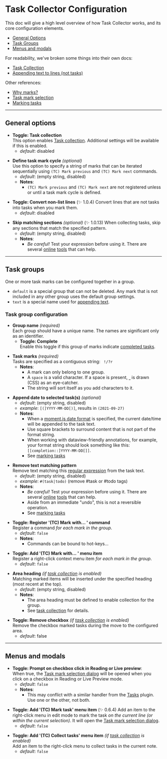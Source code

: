 # Task Collector Configuration

This doc will give a high level overview of how Task Collector works, and its core configuration elements. 

- [General Options](#general-options)
- [Task Groups](#task-groups)
- [Menus and modals](#menus-and-modals)

For readability, we've broken some things into their own docs:

- [Task Collection](TaskCollection.md)
- [Appending text to lines (not tasks)](AppendingText.md)

Other references: 

- [Why marks?](../README.md#why-mark)
- [Task mark selection](../README.md#task-mark-selection)
- [Marking tasks](../README.md#marking-tasks)

---

## General options

- **Toggle: Task collection**  
    This option enables [Task collection](TaskCollection.md). Additional settings will be available if this is enabled.
    - *default*: disabled  

<!-- -->
- **Define task mark cycle** _(optional)_  
    Use this option to specify a string of marks that can be iterated sequentially using `(TC) Mark previous` and `(TC) Mark next` commands.
    - *default*: (empty string, disabled)
    - **Notes**:
      - `(TC) Mark previous` and `(TC) Mark next` are not registered unless or until a task mark cycle is defined.

<!-- -->
- **Toggle: Convert non-list lines**  (✨ 1.0.4)
    Convert lines that are not tasks into tasks when you mark them.
    - *default*: disabled

<!-- -->
- **Skip matching sections** _(optional)_  (✨ 1.0.13)
    When collecting tasks, skip any sections that match the specified pattern.
    - *default*: (empty string, disabled)
    - **Notes**:
        - *Be careful!* Test your expression before using it. There are several [online](https://www.regextester.com/) [tools](https://regex.observepoint.com/) that can help.

<!-- -->

---

## Task groups

One or more task marks can be configured together in a group.

- `default` is a special group that can not be deleted. Any mark that is not included in any other group uses the default group settings.
- `text` is a special name used for [appending text](AppendingText.md).

### Task group configuration

- **Group name** _(required)_  
    Each group should have a unique name. The names are significant only as an identifier.
  - **Toggle: Complete**  
        Enable this toggle if this group of marks indicate [completed tasks](../README.md#completed-tasks).

<!-- -->
- **Task marks** _(required)_  
    Tasks are specified as a contiguous string: ` !/?r`
    - **Notes**:
      - A mark can only belong to one group. 
      - A `space` is a valid character. If a space is present, `⎵` is drawn (CSS) as an eye-catcher.
      - The string will sort itself as you add characters to it.

<!-- -->  
- **Append date to selected task(s)**  _(optional)_
    - *default*: (empty string, disabled)
    - *example*: `[(]YYYY-MM-DD[)]`, results in `(2021-09-27)`
    - **Notes**:
      - When a [moment.js date format](https://momentjs.com/docs/#/displaying/format/) is specified, the current date/time will be appended to the task text.
      - Use square brackets to surround content that is not part of the format string. 
      - When working with dataview-friendly annotations, for example, your format string should look something like this: `[[completion::]YYYY-MM-DD[]]`.
      - See [marking tasks](../README.md#marking-tasks)

<!-- -->  
- **Remove text matching pattern**  
    Remove text matching this [regular expression](https://developer.mozilla.org/en-US/docs/Web/JavaScript/Guide/Regular_Expressions) from the task text. 
    - *default*: (empty string, disabled)
    - *example*: `#(task|todo)` (remove #task or #todo tags)
    - **Notes**:
        - *Be careful!* Test your expression before using it. There are several [online](https://www.regextester.com/) [tools](https://regex.observepoint.com/) that can help.
        - Aside from an immediate "undo", this is not a reversible operation.
        - See [marking tasks](../README.md#marking-tasks)

<!-- -->    
- **Toggle: Register '(TC) Mark with... ' command**  
    Register a command _for each mark in the group_.  
    - *default*: `false`
    - **Notes**:
      - Commands can be bound to hot-keys... 

<!-- -->    
- **Toggle: Add '(TC) Mark with... ' menu item**  
    Register a right-click context menu item _for each mark in the group_. 
    - *default*: `false`

<!-- -->    
- **Area heading** _(if [task collection](TaskCollection.md) is enabled)_  
    Matching marked items will be inserted under the specified heading (most recent at the top).  
    - *default*: (empty string, disabled)
    - **Notes**:
        - The area heading must be defined to enable collection for the group.
        - See [task collection](TaskCollection.md) for details.

<!-- -->    
- **Toggle: Remove checkbox**  _(if [task collection](TaskCollection.md) is enabled)_  
    Remove the checkbox marked tasks during the move to the configured area. 
    - *default*: false

---

## Menus and modals

- **Toggle: Prompt on checkbox click in Reading or Live preview**:  
    When true, the [Task mark selection dialog](../README.md#task-mark-selection) will be opened when you click on a checkbox in Reading or Live Preview mode.
    - *default*: `false`
    - **Notes**:
      - This may conflict with a similar handler from the [Tasks](https://obsidian-tasks-group.github.io/obsidian-tasks/) plugin. Use one or the other, not both.

<!-- -->    
- **Toggle: Add '(TC) Mark task' menu item** (✨ 0.6.4)
    Add an item to the right-click menu in edit mode to mark the task _on the current line (or within the current selection)_. It will open the [Task mark selection dialog](../README.md#task-mark-selection).
    - *default*: `false`

<!-- -->    
- **Toggle: Add '(TC) Collect tasks' menu item** _(if [task collection](docs/../TaskCollection.md) is enabled)_  
    Add an item to the right-click menu to collect tasks in the current note.
    - *default*: `false`

